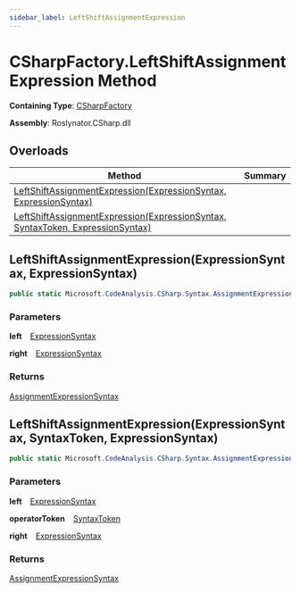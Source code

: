 ```yaml
---
sidebar_label: LeftShiftAssignmentExpression
---
```


# CSharpFactory\.LeftShiftAssignmentExpression Method

**Containing Type**: [CSharpFactory](../index.md)

**Assembly**: Roslynator\.CSharp\.dll

## Overloads

| Method | Summary |
| ------ | ------- |
| [LeftShiftAssignmentExpression(ExpressionSyntax, ExpressionSyntax)](#3329994424) | |
| [LeftShiftAssignmentExpression(ExpressionSyntax, SyntaxToken, ExpressionSyntax)](#689547714) | |

<a id="3329994424"></a>

## LeftShiftAssignmentExpression\(ExpressionSyntax, ExpressionSyntax\) 

```csharp
public static Microsoft.CodeAnalysis.CSharp.Syntax.AssignmentExpressionSyntax LeftShiftAssignmentExpression(Microsoft.CodeAnalysis.CSharp.Syntax.ExpressionSyntax left, Microsoft.CodeAnalysis.CSharp.Syntax.ExpressionSyntax right)
```

### Parameters

**left** &ensp; [ExpressionSyntax](https://docs.microsoft.com/en-us/dotnet/api/microsoft.codeanalysis.csharp.syntax.expressionsyntax)

**right** &ensp; [ExpressionSyntax](https://docs.microsoft.com/en-us/dotnet/api/microsoft.codeanalysis.csharp.syntax.expressionsyntax)

### Returns

[AssignmentExpressionSyntax](https://docs.microsoft.com/en-us/dotnet/api/microsoft.codeanalysis.csharp.syntax.assignmentexpressionsyntax)

<a id="689547714"></a>

## LeftShiftAssignmentExpression\(ExpressionSyntax, SyntaxToken, ExpressionSyntax\) 

```csharp
public static Microsoft.CodeAnalysis.CSharp.Syntax.AssignmentExpressionSyntax LeftShiftAssignmentExpression(Microsoft.CodeAnalysis.CSharp.Syntax.ExpressionSyntax left, Microsoft.CodeAnalysis.SyntaxToken operatorToken, Microsoft.CodeAnalysis.CSharp.Syntax.ExpressionSyntax right)
```

### Parameters

**left** &ensp; [ExpressionSyntax](https://docs.microsoft.com/en-us/dotnet/api/microsoft.codeanalysis.csharp.syntax.expressionsyntax)

**operatorToken** &ensp; [SyntaxToken](https://docs.microsoft.com/en-us/dotnet/api/microsoft.codeanalysis.syntaxtoken)

**right** &ensp; [ExpressionSyntax](https://docs.microsoft.com/en-us/dotnet/api/microsoft.codeanalysis.csharp.syntax.expressionsyntax)

### Returns

[AssignmentExpressionSyntax](https://docs.microsoft.com/en-us/dotnet/api/microsoft.codeanalysis.csharp.syntax.assignmentexpressionsyntax)

